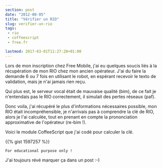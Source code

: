 ```yaml
---
section: post
date: "2012-08-05"
title: "Vérifier un RIO"
slug: verifier-un-rio
tags:
 - rio
 - coffeescript
 - free.fr

lastmod: 2017-03-01T11:27:28+01:00
---
```


Lors de mon inscription chez Free Mobile, j'ai eu quelques soucis liés à la récupération de mon RIO chez mon ancien opérateur. J'ai du faire la demande 6 ou 7 fois en utilisant le robot, en espérant recevoir le texto de validation, mais je n'ai jamais rien reçu.

Qui plus est, le serveur vocal était de mauvaise qualité (bim), de ce fait je n'entendais pas le RIO correctement, il simulait des pertes réseaux (paf).

Donc voila, j'ai récupéré le plus d'informations nécessaires possible, mon RIO était incompréhensible, je n'arrivais pas à comprendre la clé de RIO, alors je l'ai calculée, tout en prenant en compte la prononciation approximative de l'opérateur (re-bim !).

Voici le module CoffeeScript que j'ai codé pour calculer la clé.

{{% gist 1597257 %}}

```
For educational purpose only !
```

J'ai toujours révé marquer ça dans un post :-)
